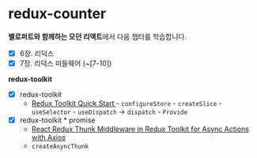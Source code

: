 # redux-counter

**벨로퍼트와 함께하는 모던 리액트**에서 다음 챕터를 학습합니다.

- [x] 6장. 리덕스
- [x] 7장. 리덕스 미들웨어 (~[7-10])

**redux-toolkit**

- [x] redux-toolkit
  - [Redux Toolkit Quick Start
    ](https://redux-toolkit.js.org/tutorials/quick-start) - `configureStore` - `createSlice` - `useSelector` - `useDispatch` -> `dispatch` - `Provide`
- [x] redux-toolkit \* promise
  - [React Redux Thunk Middleware in Redux Toolkit for Async Actions with Axios
    ](https://www.youtube.com/watch?v=93CR_yURoII)
  - `createAsyncThunk`
